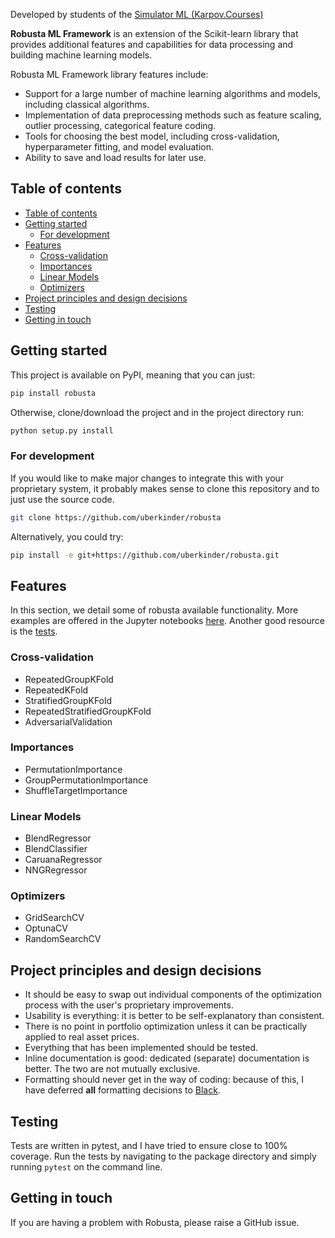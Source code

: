 <!-- content -->
Developed by students of the [Simulator ML (Karpov.Courses)](https://karpov.courses/simulator-ml)

**Robusta ML Framework** is an extension of the Scikit-learn library that provides additional features and capabilities for data processing and building machine learning models.

Robusta ML Framework library features include:

- Support for a large number of machine learning algorithms and models, including classical algorithms.
- Implementation of data preprocessing methods such as feature scaling, outlier processing, categorical feature coding.
- Tools for choosing the best model, including cross-validation, hyperparameter fitting, and model evaluation.
- Ability to save and load results for later use.
    
## Table of contents


-   [Table of contents](#table-of-contents)
-   [Getting started](#getting-started)
    -   [For development](#for-development)
-   [Features](#features)
    -   [Cross-validation](#cross-validation)
    -   [Importances](#importances)
    -   [Linear Models](#linear-models)
    -   [Optimizers](#optimizers)
-   [Project principles and design decisions](#project-principles-and-design-decisions)
-   [Testing](#testing)
-   [Getting in touch](#getting-in-touch)

## Getting started

This project is available on PyPI, meaning that you can just:

```bash
pip install robusta
```

Otherwise, clone/download the project and in the project directory run:

```bash
python setup.py install
```

### For development

If you would like to make major changes to integrate this with your proprietary system, it probably makes sense to clone this repository and to just use the source code.

```bash
git clone https://github.com/uberkinder/robusta
```

Alternatively, you could try:

```bash
pip install -e git+https://github.com/uberkinder/robusta.git
```

## Features

In this section, we detail some of robusta available functionality. More examples are offered in the Jupyter notebooks [here](https://github.com/nikneural/robust/tree/master/cookbook). Another good resource is the [tests](https://github.com/nikneural/robust/tree/master/tests).

### Cross-validation

-   RepeatedGroupKFold
-   RepeatedKFold
-   StratifiedGroupKFold
-   RepeatedStratifiedGroupKFold
-   AdversarialValidation

### Importances

-   PermutationImportance
-   GroupPermutationImportance
-   ShuffleTargetImportance

### Linear Models

-   BlendRegressor
-   BlendClassifier
-   CaruanaRegressor
-   NNGRegressor

### Optimizers

-   GridSearchCV
-   OptunaCV
-   RandomSearchCV


## Project principles and design decisions

-   It should be easy to swap out individual components of the optimization process
    with the user's proprietary improvements.
-   Usability is everything: it is better to be self-explanatory than consistent.
-   There is no point in portfolio optimization unless it can be practically
    applied to real asset prices.
-   Everything that has been implemented should be tested.
-   Inline documentation is good: dedicated (separate) documentation is better.
    The two are not mutually exclusive.
-   Formatting should never get in the way of coding: because of this,
    I have deferred **all** formatting decisions to [Black](https://github.com/ambv/black).
    
## Testing

Tests are written in pytest, and I have tried to ensure close to 100% coverage. Run the tests by navigating to the package directory and simply running `pytest` on the command line.



## Getting in touch

If you are having a problem with Robusta, please raise a GitHub issue.
